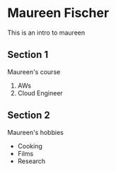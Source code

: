 # Maureen Fischer
This is an intro to maureen
## Section 1
Maureen's course
1. AWs
2. Cloud Engineer
## Section 2
Maureen's hobbies
- Cooking
- Films
- Research
